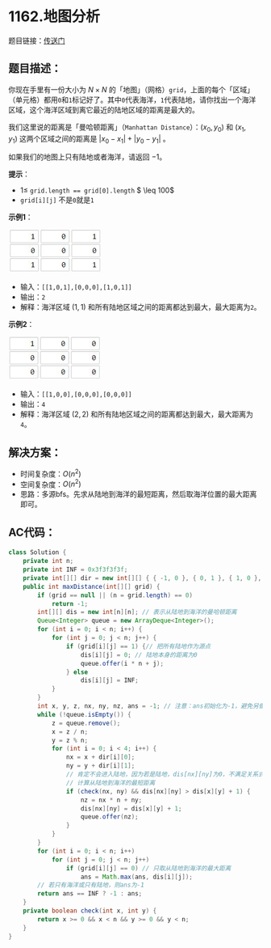 # 1162.地图分析
题目链接：[传送门](https://leetcode-cn.com/problems/as-far-from-land-as-possible/)

## 题目描述：
你现在手里有一份大小为 $N \times N$ 的「地图」（网格）`grid`，上面的每个「区域」（单元格）都用`0`和`1`标记好了。其中`0`代表海洋，`1`代表陆地，请你找出一个海洋区域，这个海洋区域到离它最近的陆地区域的距离是最大的。

我们这里说的距离是「曼哈顿距离」（`Manhattan Distance`）：$(x_0, y_0)$ 和 $(x_1, y_1)$ 这两个区域之间的距离是 $|x_0 - x_1| + |y_0 - y_1|$ 。

如果我们的地图上只有陆地或者海洋，请返回 $-1$。

**提示**：

- $1 \leq$ `grid.length == grid[0].length` $ \leq 100$
- `grid[i][j]` 不是`0`就是`1`

**示例1**：

![](../_media/1162_ex1.jpg)

- 输入：`[[1,0,1],[0,0,0],[1,0,1]]`
- 输出：`2`
- 解释：海洋区域 $(1, 1)$ 和所有陆地区域之间的距离都达到最大，最大距离为`2`。


**示例2**：

![](../_media/1162_ex2.jpg)

- 输入：`[[1,0,0],[0,0,0],[0,0,0]]`
- 输出：`4`
- 解释：海洋区域 $(2, 2)$ 和所有陆地区域之间的距离都达到最大，最大距离为`4`。

## 解决方案：
- 时间复杂度：$O(n^2)$
- 空间复杂度：$O(n^2)$
- 思路：多源bfs。先求从陆地到海洋的最短距离，然后取海洋位置的最大距离即可。

## AC代码：
```java
class Solution {
	private int n;
	private int INF = 0x3f3f3f3f;
	private int[][] dir = new int[][] { { -1, 0 }, { 0, 1 }, { 1, 0 }, { 0, -1 } };
	public int maxDistance(int[][] grid) {
		if (grid == null || (n = grid.length) == 0)
			return -1;
		int[][] dis = new int[n][n]; // 表示从陆地到海洋的曼哈顿距离
		Queue<Integer> queue = new ArrayDeque<Integer>();
		for (int i = 0; i < n; i++) {
			for (int j = 0; j < n; j++) {
				if (grid[i][j] == 1) {// 把所有陆地作为源点
					dis[i][j] = 0; // 陆地本身的距离为0
					queue.offer(i * n + j);
				} else
					dis[i][j] = INF;
			}
		}
		int x, y, z, nx, ny, nz, ans = -1; // 注意：ans初始化为-1，避免另做判断
		while (!queue.isEmpty()) {
			z = queue.remove();
			x = z / n;
			y = z % n;
			for (int i = 0; i < 4; i++) {
				nx = x + dir[i][0];
				ny = y + dir[i][1];
				// 肯定不会进入陆地，因为若是陆地，dis[nx][ny]为0，不满足关系式
                // 计算从陆地到海洋的最短距离
				if (check(nx, ny) && dis[nx][ny] > dis[x][y] + 1) { 
					nz = nx * n + ny;
					dis[nx][ny] = dis[x][y] + 1;
					queue.offer(nz);
				}
			}
		}
		for (int i = 0; i < n; i++)
			for (int j = 0; j < n; j++)
				if (grid[i][j] == 0) // 只取从陆地到海洋的最大距离
					ans = Math.max(ans, dis[i][j]);
		// 若只有海洋或只有陆地，则ans为-1
		return ans == INF ? -1 : ans;
	}
	private boolean check(int x, int y) {
		return x >= 0 && x < n && y >= 0 && y < n;
	}
}
```